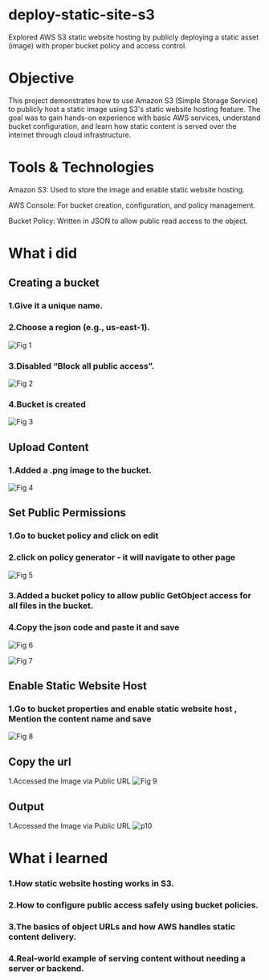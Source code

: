# deploy-static-site-s3
Explored AWS S3 static website hosting by publicly deploying a static asset (image) with proper bucket policy and access control.



# Objective
This project demonstrates how to use Amazon S3 (Simple Storage Service) to publicly host a static image using S3's static website hosting feature. The goal was to gain hands-on experience with basic AWS services, understand bucket configuration, and learn how static content is served over the internet through cloud infrastructure.



# Tools & Technologies
Amazon S3: Used to store the image and enable static website hosting.

AWS Console: For bucket creation, configuration, and policy management.

Bucket Policy: Written in JSON to allow public read access to the object.



# What i did

## Creating a bucket

### 1.Give it a unique name.

### 2.Choose a region (e.g., us-east-1).

![Fig 1](https://github.com/user-attachments/assets/0f7d2412-b521-45a8-bbeb-23a4039fa308)

### 3.Disabled “Block all public access”.

![Fig 2](https://github.com/user-attachments/assets/ec76234b-e77d-483f-9405-8627aa19df8e)

### 4.Bucket is created

![Fig 3](https://github.com/user-attachments/assets/47ab82a7-cf03-413e-bc20-f719f92b72d1)



## Upload Content 

### 1.Added a .png image to the bucket.

![Fig 4](https://github.com/user-attachments/assets/97f08b30-28ff-4830-aa2d-a6500ebf1bfa)



## Set Public Permissions

### 1.Go to bucket policy and click on edit


### 2.click on policy generator - it will navigate to other page

![Fig 5](https://github.com/user-attachments/assets/41ea62f0-4ccb-4512-a54e-fa00dd7d2a37)

### 3.Added a bucket policy to allow public GetObject access for all files in the bucket.

### 4.Copy the json code and paste it and save 
![Fig 6](https://github.com/user-attachments/assets/209effc9-7994-4835-b7f5-d7e99469901a)

![Fig 7](https://github.com/user-attachments/assets/72d3a8da-079a-49df-a86c-2c703b4e8a6b)



## Enable Static Website Host

### 1.Go to bucket properties and enable static website host , Mention the content name and save 
![Fig 8](https://github.com/user-attachments/assets/16e61449-2205-4461-8550-7a3f4bf723e5)



## Copy the url

1.Accessed the Image via Public URL
![Fig 9](https://github.com/user-attachments/assets/0c0449a9-1512-4f46-9ec4-1cff28c2f6a6)

## Output

1.Accessed the Image via Public URL
![p10](https://github.com/user-attachments/assets/dc69b4f5-1387-4602-974b-dbeba2e71205)



# What i learned

### 1.How static website hosting works in S3.

### 2.How to configure public access safely using bucket policies.

### 3.The basics of object URLs and how AWS handles static content delivery.

### 4.Real-world example of serving content without needing a server or backend.





